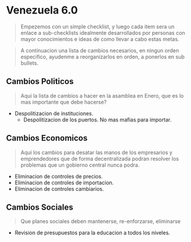 # Venezuela 6.0

>Empezemos con un simple checklist, y luego cada item sera un enlace a sub-checklists idealmente desarrollados por personas con mayor conocimientos e ideas de como llevar a cabo estas metas.

>A continuacion una lista de cambios necesarios, en ningun orden especifico, ayudenme a reorganizarlos en orden, a ponerlos en sub bullets.

## Cambios Politicos
> Aqui la lista de cambios a hacer en la asamblea en Enero, que es lo mas importante que debe hacerse?
 - Despolitizacion de instituciones.
   - Despolitizacion de los puertos. No mas mafias para importar.

## Cambios Economicos
> Aqui los cambios para desatar las manos de los empresarios y emprendedores que de forma decentralizada podran resolver los problemas que un gobierno central nunca podra.
 - Eliminacion de controles de precios.
 - Eliminacion de controles de importacion.
 - Eliminacion de controles cambiarios.

## Cambios Sociales
> Que planes sociales deben mantenerse, re-enforzarse, eliminarse
 - Revision de presupuestos para la educacion a todos los niveles.